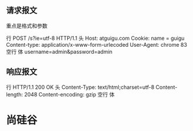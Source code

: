 <!-- npx nodemon .\server.js（启动服务器） -->
## 请求报文
重点是格式和参数

行      POST     /s?ie=utf-8 HTTP/1.1
头      Host:   atguigu.com
        Cookie: name = guigu
        Content-type:  application/x-www-form-urlecoded
        User-Agent: chrome 83
空行
体      username=admin&password=admin

## 响应报文

行      HTTP/1.1    200     OK
头      Content-Type: text/html;charset=utf-8
         Content-length: 2048
         Content-encoding: gzip
空行
体     <html>
                <head>
                </head>
                <body>
                    <h1>尚硅谷</h1>
                </body>
        </html>